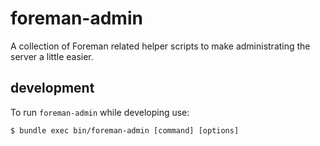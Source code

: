 # foreman-admin

A collection of Foreman related helper scripts to make administrating the server a little easier.

## development

To run `foreman-admin` while developing use:

```
$ bundle exec bin/foreman-admin [command] [options]
```
